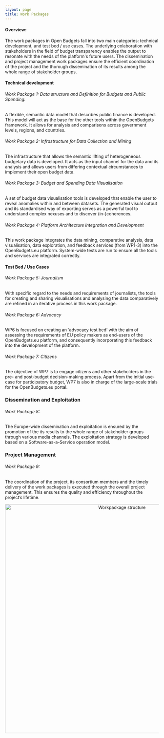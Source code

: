 ```yaml
---
layout: page
title: Work Packages
---
```

#### Overview: 

The work packages in Open Budgets fall into two main categories: technical development, and test bed / use cases. The underlying colaboration with stakeholders in the field of budget transparency enables the output to resonate with the needs of the platform's future users. The dissemination and project management work packages ensure the efficient coordination of the project and the thorough dissemination of its results among the whole range of stakeholder groups.  

#### Technical development 

###### Work Package 1: Data structure and Definition for Budgets and Public Spending.
A flexible, semantic data model that describes public finance is developed. This model will act as the base for the other tools within the OpenBudgets framework. It allows for analysis and comparisons across government levels, regions, and countries.

###### Work Package 2: Infrastructure for Data Collection and Mining
The infrastructure that allows the semantic lifting of heterogeneous budgetary data is developed. It acts as the input channel for the data and its analysis and allows users from differing contextual circumstances to implement their open budget data.  

###### Work Package 3: Budget and Spending Data Visualisation
A set of budget data visualisation tools is developed that enable the user to reveal anomalies within and between datasets. The generated visual output and its standardised way of exporting serves as a powerful tool to understand complex nexuses and to discover (in-)coherences. 	 

###### Work Package 4: Platform Architecture Integration and Development
This work package integrates the data mining, comparative analysis, data visualisation, data exploration, and feedback services (from WP1-3) into the OpenBudgets.eu platform. System-wide tests are run to ensure all the tools and services are integrated correctly. 


#### Test Bed / Use Cases

###### Work Package 5: Journalism
With specific regard to the needs and requirements of journalists, the tools for creating and sharing visualisations and analysing the data comparatively are refined in an iterative process in this work package. 

###### Work Package 6: Advocacy  	 	
WP6 is focused on creating an ‘advocacy test bed’ with the aim of assessing the requirements of EU policy makers as end-users of the OpenBudgets.eu platform, and consequently incorporating this feedback into the development of the platform. 

###### Work Package 7: Citizens
The objective of WP7 is to engage citizens and other stakeholders in the pre- and post-budget decision-making process. Apart from the initial use-case for participatory budget, WP7 is also in charge of the large-scale trials for the OpenBudgets.eu portal. 

### Dissemination and Exploitation  

###### Work Package 8:	
The Europe-wide dissemination and exploitation is ensured by the promotion of the its results to the whole range of stakeholder groups through various media channels. The exploitation strategy is developed based on a Software-as-a-Service operation model.

### Project Management

###### Work Package 9:
The coordination of the project, its consortium members and the timely delivery of the work packages is executed through the overall project management. This ensures the quality and efficiency throughout the project’s lifetime.


<p><center><img src="{{site.baseurl}}/img/workpackagestructure.png" alt="Workpackage structure" width="750"></center></p>



